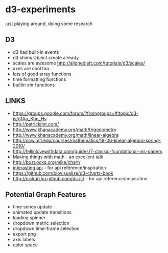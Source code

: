d3-experiments
==============

just playing around, doing some research


## D3
- d3 had built-in events
- d3 shims Object.create already
- scales are awesome
  http://alignedleft.com/tutorials/d3/scales/
- axes are cool too
- lots of good array functions
- time formatting functions
- builtin xhr functions


## LINKS
- https://groups.google.com/forum/?fromgroups=#!topic/d3-js/o1Ao_Khn_Hs
- http://patrickjmt.com/
- http://www.khanacademy.org/math/trigonometry
- http://www.khanacademy.org/math/linear-algebra
- http://ocw.mit.edu/courses/mathematics/18-06-linear-algebra-spring-2010/
- http://fellinlovewithdata.com/guides/7-classic-foundational-vis-papers
- [Making things with math](https://www.youtube.com/watch?v=ONN3jBly364) - an excellent talk
- http://bost.ocks.org/mike/chart/
- [interasting api](http://polychartjs.com/#try) - for api reference/inspiration
- https://github.com/biovisualize/d3-charts-book
- http://nickqizhu.github.com/dc.js/ - for api reference/inspiration


## Potential Graph Features
- time series update
- animated update transitions
- loading spinner
- dropdown metric selection
- dropdown time-frame selection
- export png
- axis labels
- color space

